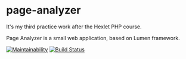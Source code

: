 # page-analyzer

It's my third practice work after the Hexlet PHP course.

Page Analyzer is a small web application, based on Lumen framework.

[![Maintainability](https://api.codeclimate.com/v1/badges/bc31eadebd6ae03e4b57/maintainability)](https://codeclimate.com/github/sergey-ag/page-analyzer/maintainability)
[![Build Status](https://travis-ci.org/sergey-ag/gendiff.svg?branch=master)](https://travis-ci.org/sergey-ag/gendiff)
